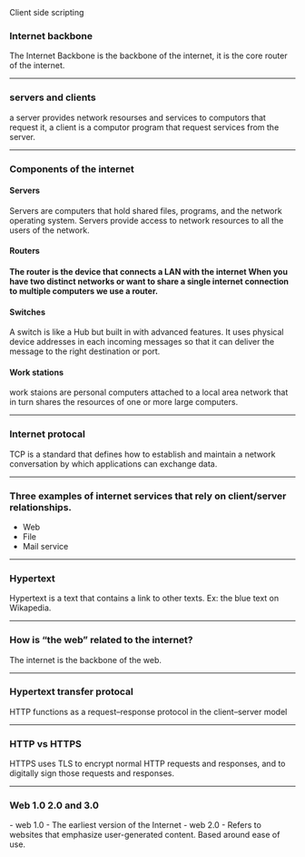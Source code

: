<!DOCTYPE html>
<html>
<head>
Client side scripting
</head>
<body>

<h3>Internet backbone</h3>
<p>The Internet Backbone is the backbone of the internet, it is the core router of the internet.</p>

---

<h3>servers and clients</h3>
<p>a server provides network resourses and services to computors that request it, a client is a computor program that request services from the server.</p>

---

<h3>Components of the internet</h3>
<h4>Servers</h4>
<p>Servers are computers that hold shared files, programs, and the network operating system. Servers provide access to network resources to all the users of the network.</p>
<h4>Routers<h4>
<p>The router is the device that connects a LAN with the internet When you have two distinct networks or want to share a single internet connection to multiple computers we use a router.</p>
<h4>Switches</h4>
<p>A switch is like a Hub but built in with advanced features. It uses physical device addresses in each incoming messages so that it can deliver the message to the right destination or port.</p>
<h4>Work stations</h4>
<p>work staions are personal computers attached to a local area network that in turn shares the resources of one or more large computers.</p>

---

<h3>Internet protocal</h3>
<p>TCP is a standard that defines how to establish and maintain a network conversation by which applications can exchange data.</p>

---
  
<h3>Three examples of internet services that rely on client/server relationships.</h3>
  
- Web
- File
- Mail service  
  
---
  
<h3>Hypertext</h3>
<p>Hypertext is a text that contains a link to other texts. Ex: the blue text on Wikapedia.</p>

---

<h3>How is “the web” related to the internet?</h3>
<p>The internet is the backbone of the web.</p>

---

<h3>Hypertext transfer protocal</h3>
<p>HTTP functions as a request–response protocol in the client–server model<p>

---

<h3>HTTP vs HTTPS</h3>
<p>HTTPS uses TLS to encrypt normal HTTP requests and responses, and to digitally sign those requests and responses.</p>

---


<h3>Web 1.0 2.0 and 3.0</h3>
- web 1.0 - The earliest version of the Internet
- web 2.0 - Refers to websites that emphasize user-generated content. Based around ease of use.

</body>
</html>
